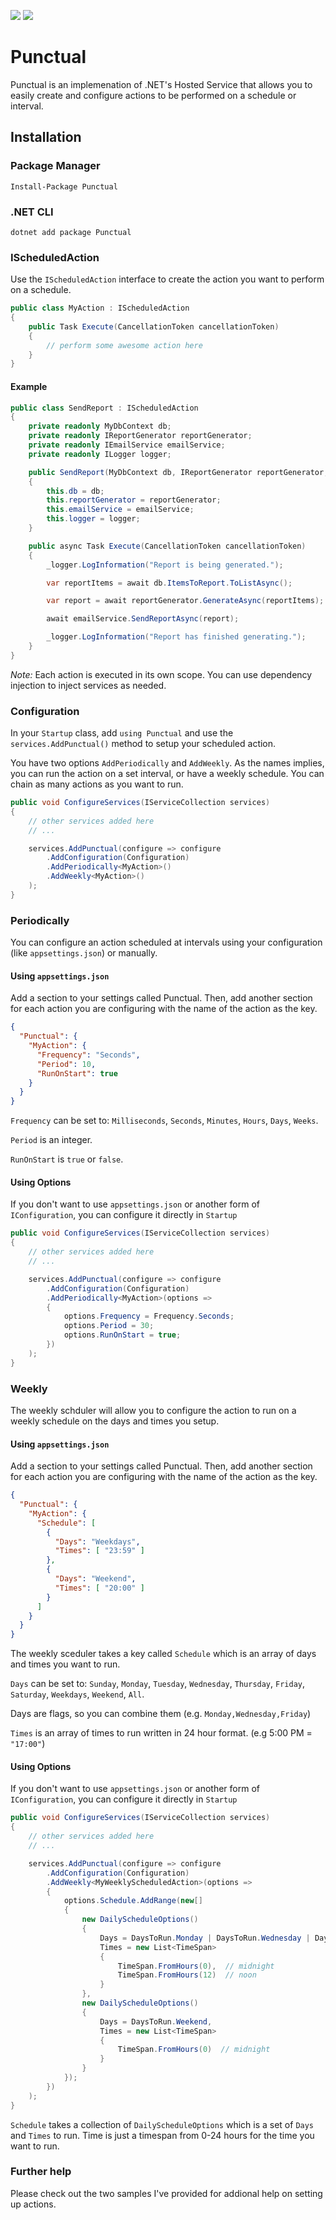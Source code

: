 [![](https://img.shields.io/nuget/v/Punctual.svg)](https://www.nuget.org/packages/Punctual) [![](https://img.shields.io/nuget/vpre/Punctual.svg)](https://www.nuget.org/packages/Punctual)

# Punctual
Punctual is an implemenation of .NET's Hosted Service that allows you to easily create and configure actions to be performed on a schedule or interval.

## Installation
### Package Manager
`Install-Package Punctual`

### .NET CLI
`dotnet add package Punctual`

### IScheduledAction
Use the `IScheduledAction` interface to create the action you want to perform on a schedule.

```csharp
public class MyAction : IScheduledAction
{
    public Task Execute(CancellationToken cancellationToken)
    {
        // perform some awesome action here
    }
}
```

#### Example
```csharp
public class SendReport : IScheduledAction
{
    private readonly MyDbContext db;
    private readonly IReportGenerator reportGenerator;
    private readonly IEmailService emailService;
    private readonly ILogger logger;

    public SendReport(MyDbContext db, IReportGenerator reportGenerator, IEmailService emailService, ILogger<MyAction> logger)
    {
        this.db = db;
        this.reportGenerator = reportGenerator;
        this.emailService = emailService;
        this.logger = logger;
    }

    public async Task Execute(CancellationToken cancellationToken)
    {
        _logger.LogInformation("Report is being generated.");

        var reportItems = await db.ItemsToReport.ToListAsync();

        var report = await reportGenerator.GenerateAsync(reportItems);

        await emailService.SendReportAsync(report);

        _logger.LogInformation("Report has finished generating.");
    }
}
```

*Note:* Each action is executed in its own scope. You can use dependency injection to inject services as needed.

### Configuration
In your `Startup` class, add `using Punctual` and use the `services.AddPunctual()` method to setup your scheduled action.

You have two options `AddPeriodically` and `AddWeekly`. As the names implies, you can run the action on a set interval, or have a weekly schedule. You can chain as many actions as you want to run.

```csharp
public void ConfigureServices(IServiceCollection services)
{
    // other services added here
    // ...

    services.AddPunctual(configure => configure
        .AddConfiguration(Configuration)
        .AddPeriodically<MyAction>()
        .AddWeekly<MyAction>()
    );
}
```

### Periodically
You can configure an action scheduled at intervals using your configuration (like `appsettings.json`) or manually.

#### Using `appsettings.json`
Add a section to your settings called Punctual. Then, add another section for each action you are configuring with the name of the action as the key.

```json
{
  "Punctual": {
    "MyAction": {
      "Frequency": "Seconds",
      "Period": 10,
      "RunOnStart": true
    }
  }
}
```

`Frequency` can be set to: `Milliseconds`, `Seconds`, `Minutes`, `Hours`, `Days`, `Weeks`.

`Period` is an integer.

`RunOnStart` is `true` or `false`.

#### Using Options
If you don't want to use `appsettings.json` or another form of `IConfiguration`, you can configure it directly in `Startup`

```csharp
public void ConfigureServices(IServiceCollection services)
{
    // other services added here
    // ...

    services.AddPunctual(configure => configure
        .AddConfiguration(Configuration)
        .AddPeriodically<MyAction>(options =>
        {
            options.Frequency = Frequency.Seconds;
            options.Period = 30;
            options.RunOnStart = true;
        })
    );
}
```

### Weekly
The weekly schduler will allow you to configure the action to run on a weekly schedule on the days and times you setup. 

#### Using `appsettings.json`
Add a section to your settings called Punctual. Then, add another section for each action you are configuring with the name of the action as the key.

```json
{
  "Punctual": {
    "MyAction": {
      "Schedule": [
        {
          "Days": "Weekdays",
          "Times": [ "23:59" ]
        },
        {
          "Days": "Weekend",
          "Times": [ "20:00" ]
        }
      ]
    }
  }
}
```

The weekly sceduler takes a key called `Schedule` which is an array of days and times you want to run.

`Days` can be set to: `Sunday`, `Monday`, `Tuesday`, `Wednesday`, `Thursday`, `Friday`, `Saturday`, `Weekdays`, `Weekend`, `All`.

Days are flags, so you can combine them (e.g. `Monday,Wednesday,Friday`)

`Times` is an array of times to run written in 24 hour format. (e.g 5:00 PM = `"17:00"`)

#### Using Options
If you don't want to use `appsettings.json` or another form of `IConfiguration`, you can configure it directly in `Startup`

```csharp
public void ConfigureServices(IServiceCollection services)
{
    // other services added here
    // ...

    services.AddPunctual(configure => configure
        .AddConfiguration(Configuration)
        .AddWeekly<MyWeeklyScheduledAction>(options =>
        {
            options.Schedule.AddRange(new[]
            {
                new DailyScheduleOptions()
                {
                    Days = DaysToRun.Monday | DaysToRun.Wednesday | DaysToRun.Friday,
                    Times = new List<TimeSpan>
                    {
                        TimeSpan.FromHours(0),  // midnight
                        TimeSpan.FromHours(12)  // noon
                    }
                },
                new DailyScheduleOptions()
                {
                    Days = DaysToRun.Weekend,
                    Times = new List<TimeSpan>
                    {
                        TimeSpan.FromHours(0)  // midnight
                    }
                }
            });
        })
    );
}
```

`Schedule` takes a collection of `DailyScheduleOptions` which is a set of `Days` and `Times` to run. Time is just a timespan from 0-24 hours for the time you want to run.

### Further help
Please check out the two samples I've provided for addional help on setting up actions.

